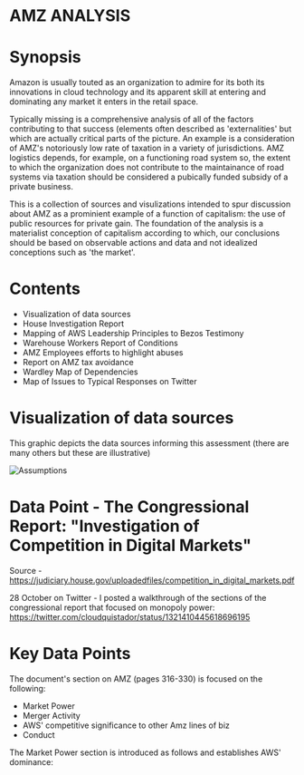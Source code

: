 # AMZ ANALYSIS

# Synopsis

Amazon is usually touted as an organization to admire for its both its innovations in cloud technology and its apparent skill at entering and dominating any market it enters in the retail space.

Typically missing is a comprehensive analysis of all of the factors contributing to that success (elements often described as 'externalities' but which are actually critical parts of the picture. An example is a consideration of AMZ's notoriously low rate of taxation in a variety of jurisdictions. AMZ logistics depends, for example, on a functioning road system so, the extent to which the organization does not contribute to the maintainance of road systems via taxation should be considered a pubically funded subsidy of a private business.

This is a collection of sources and visulizations intended to spur discussion about AMZ as a prominient example of a function of capitalism: the use of public resources for private gain. The foundation of the analysis is a materialist conception of capitalism according to which, our conclusions should be based on observable actions and data and not idealized conceptions such as 'the market'.

# Contents

- Visualization of data sources
- House Investigation Report
- Mapping of AWS Leadership Principles to Bezos Testimony
- Warehouse Workers Report of Conditions
- AMZ Employees efforts to highlight abuses
- Report on AMZ tax avoidance
- Wardley Map of Dependencies
- Map of Issues to Typical Responses on Twitter


# Visualization of data sources

This graphic depicts the data sources informing this assessment (there are many others but these are illustrative)

![Assumptions](https://mlabstoragewest.blob.core.windows.net/mlabstorcontainerwest/MapAssumptions.png)




# Data Point - The Congressional Report: "Investigation of Competition in Digital Markets"
Source - https://judiciary.house.gov/uploadedfiles/competition_in_digital_markets.pdf

28 October on Twitter - I posted a walkthrough of the sections of the congressional report that focused on monopoly power:
https://twitter.com/cloudquistador/status/1321410445618696195

# Key Data Points
The document's section on AMZ (pages 316-330) is focused on the following: 
* Market Power
* Merger Activity
* AWS' competitive significance to other Amz lines of biz
* Conduct

The Market Power section is introduced as follows and establishes AWS' dominance:
